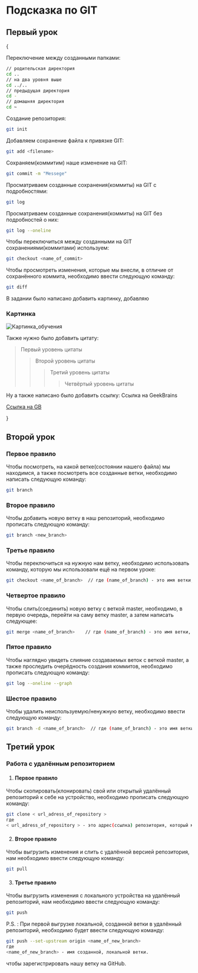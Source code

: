 # Подсказка по GIT

## Первый урок
{
    
    
Переключение между созданными папками:
```sh
// родительская директория
cd ..
// на два уровня выше
cd ../..
// предыдущая директория
cd -
// домашняя директория
cd ~
```

 Создание репозитория:
```sh
git init
```

Добавляем сохранение файла к привязке GIT:
```sh
git add <filename>
```

Сохраняем(коммитим) наше изменение на GIT:
```sh
git commit -m "Messege"
``` 

Просматриваем созданные сохранения(коммиты) на GIT с подробностями:
```sh
git log 
```

Просматриваем созданные сохранения(коммиты) на GIT без подробностей о них:
```sh
git log --oneline
```

Чтобы переключиться между созданными на GIT сохранениями(коммитами) используем:
```sh
git checkout <name_of_commit>
```

Чтобы просмотреть изменения, которые мы внесли, в отличие от сохранённого коммита, необходимо ввести следующую команду:
```sh
git diff
```

В задании было написано добавить картинку, добавляю


### Картинка 
![Картинка_обучения](https://sun9-62.userapi.com/impg/ZuQZAvc6i-AfNaMdJeXV0o31756Mgf-cFYzh_Q/GuJ1tM5tM4k.jpg?size=1280x915&quality=96&sign=2d53461716c1b0623e5f0ee183ffcfe5&c_uniq_tag=6TCwbrfS1cwr1RTLvhfhG3o0uIalnBvThIBHdUKAEAU&type=album "Обучение")

Также нужно было добавить цитату:
>Первый уровень цитаты
>>Второй уровень цитаты
>>>Третий уровень цитаты
>>>>Четвёртый уровень цитаты

Ну а также написано было добавить ссылку:
Ссылка на GeekBrains

[Ссылка на GB](https://gb.ru/ "Обучающий портал")

}

## Второй урок

### Первое правило
Чтобы посмотреть, на какой ветке(состоянии нашего файла) мы находимся, а также посмотреть все созданные ветки, необходимо написать следующую команду:

```sh
git branch
```

### Второе правило
Чтобы добавить новую ветку в наш репозиторий, необходимо прописать следующую команду:
```sh
git branch <new_branch>
```

### Третье правило
Чтобы переключиться на нужную нам ветку, необходимо использовать команду, которую мы использовали ещё на первом уроке:
```sh
git checkout <name_of_branch>  // где (name_of_branch) - это имя ветки, которую мы хотим добавить к ветке master

```

### Четвертое правило
Чтобы слить(соединить) новую ветку с веткой master, необходимо, в первую очередь, перейти на саму ветку master, а затем написать следующее:
```sh
git merge <name_of_branch>    // где (name_of_branch) - это имя ветки, которую мы хотим добавить к ветке master
```

### Пятое правило
Чтобы наглядно увидеть слияние создаваемых веток с веткой master, а также проследить очерёдность создания коммитов, необходимо прописать следующую команду:
```sh
git log --oneline --graph
```
### Шестое правило
Чтобы удалить неиспользуемую/ненужную ветку, необходимо ввести следующую команду:
```sh
git branch -d <name_of_branch>  // где (name_of_branch) - это имя ветки, которую мы хотим добавить к ветке master
```

## Третий урок

### Работа с удалённым репозиторием

1. #### Первое правило
Чтобы скопировать(клонировать) свой или открытый удалённый репозиторий к себе на устройство, необходимо прописать следующую команду:
```sh
git clone < url_adress_of_repository >  
где 
< url_adress_of_repository > - это адрес(ссылка) репозитория, который мы хотим скопировать.
```

2. #### Второе правило
Чтобы выгрузить изменения и слить с удалённой версией репозитория, нам необходимо ввести следующую команду:
```sh
git pull
```

 3. #### Третье правило
Чтобы выгрузить изменения с локального устройства на удалённый репозиторий, нам необходимо ввести следующую команду:
```sh
git push
```
P.S. : При первой выгрузке локальной, созданной ветки в удалённый репозиторий, необходимо будет ввести следующую команду:
```sh
git push --set-upstream origin <name_of_new_branch> 
где 
<name_of_new_branch> - имя созданной, локальной ветки.
```
чтобы зарегистрировать нашу ветку на GitHub.